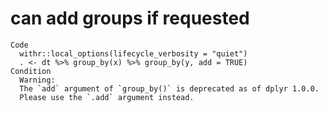 # can add groups if requested

    Code
      withr::local_options(lifecycle_verbosity = "quiet")
      . <- dt %>% group_by(x) %>% group_by(y, add = TRUE)
    Condition
      Warning:
      The `add` argument of `group_by()` is deprecated as of dplyr 1.0.0.
      Please use the `.add` argument instead.


